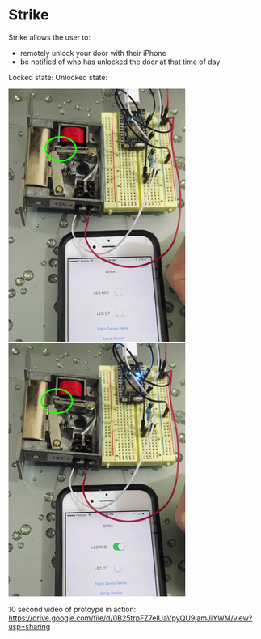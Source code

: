 # Strike

Strike allows the user to:
  - remotely unlock your door with their iPhone 
  - be notified of who has unlocked the door at that time of day

Locked state:                           Unlocked state:

<img src="https://raw.githubusercontent.com/ericysze/Strike/master/Images/Locked%20State.png" width="350" height="500"> <img src="https://raw.githubusercontent.com/ericysze/Strike/master/Images/Unlocked%20State.png" width="350" height="500">





10 second video of protoype in action:
https://drive.google.com/file/d/0B25trpFZ7elUaVpyQU9jamJiYWM/view?usp=sharing
